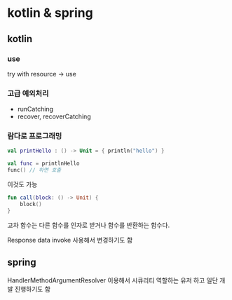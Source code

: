 # kotlin & spring

## kotlin

### use
try with resource -> use

### 고급 예외처리
- runCatching
- recover, recoverCatching

### 람다로 프로그래밍
```kotlin
val printHello : () -> Unit = { println("hello") }

val func = printlnHello
func() // 하면 호출
```

이것도 가능
```kotlin
fun call(block: () -> Unit) {
    block()
}
```

고차 함수는 다른 함수를 인자로 받거나 함수를 반환하는 함수다.

Response data invoke 사용해서 변경하기도 함

## spring

HandlerMethodArgumentResolver 이용해서 시큐리티 역할하는 유저 하고 일단 개발 진행하기도 함

